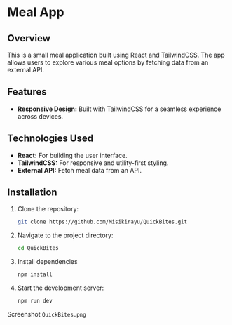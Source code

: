 # Meal App

## Overview

This is a small meal application built using React and TailwindCSS. The app allows users to explore various meal options by fetching data from an external API.

## Features
- **Responsive Design:** Built with TailwindCSS for a seamless experience across devices.

## Technologies Used

- **React:** For building the user interface.
- **TailwindCSS:** For responsive and utility-first styling.
- **External API:** Fetch meal data from an API.

## Installation

1. Clone the repository:
   ```bash
   git clone https://github.com/Misikirayu/QuickBites.git
2. Navigate to the project directory:
   ```bash
   cd QuickBites
3. Install dependencies
   ```bash
   npm install
4. Start the development server:
   ```bash
   npm run dev
Screenshot
  `QuickBites.png`




